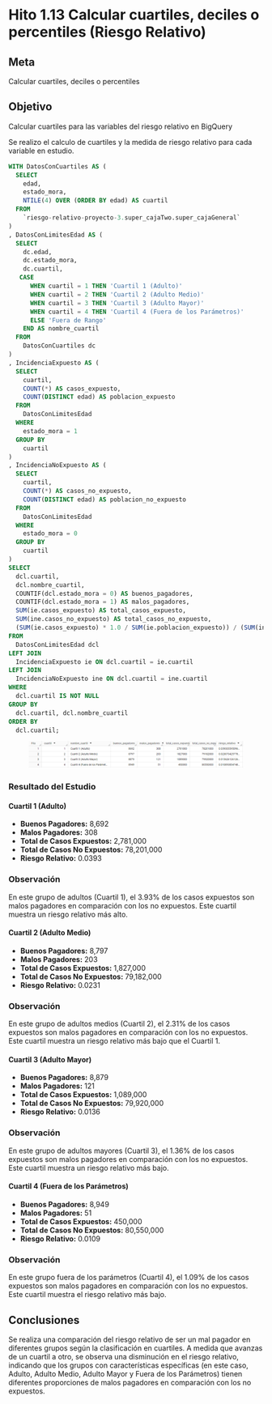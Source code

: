 # Hito 1.13 Calcular cuartiles, deciles o percentiles (Riesgo Relativo)

## Meta

Calcular cuartiles, deciles o percentiles

## Objetivo

Calcular cuartiles para las variables del riesgo relativo en BigQuery

Se realizo el calculo de cuartiles y la medida de riesgo relativo para cada variable en estudio.

```sql
WITH DatosConCuartiles AS (
  SELECT
    edad,
    estado_mora,
    NTILE(4) OVER (ORDER BY edad) AS cuartil
  FROM
    `riesgo-relativo-proyecto-3.super_cajaTwo.super_cajaGeneral`
)
, DatosConLimitesEdad AS (
  SELECT
    dc.edad,
    dc.estado_mora,
    dc.cuartil,
   CASE
      WHEN cuartil = 1 THEN 'Cuartil 1 (Adulto)'
      WHEN cuartil = 2 THEN 'Cuartil 2 (Adulto Medio)'
      WHEN cuartil = 3 THEN 'Cuartil 3 (Adulto Mayor)'
      WHEN cuartil = 4 THEN 'Cuartil 4 (Fuera de los Parámetros)'
      ELSE 'Fuera de Rango'
    END AS nombre_cuartil
  FROM
    DatosConCuartiles dc
)
, IncidenciaExpuesto AS (
  SELECT
    cuartil,
    COUNT(*) AS casos_expuesto,
    COUNT(DISTINCT edad) AS poblacion_expuesto
  FROM
    DatosConLimitesEdad
  WHERE
    estado_mora = 1 
  GROUP BY
    cuartil
)
, IncidenciaNoExpuesto AS (
  SELECT
    cuartil,
    COUNT(*) AS casos_no_expuesto,
    COUNT(DISTINCT edad) AS poblacion_no_expuesto
  FROM
    DatosConLimitesEdad
  WHERE
    estado_mora = 0 
  GROUP BY
    cuartil
)
SELECT
  dcl.cuartil,
  dcl.nombre_cuartil,
  COUNTIF(dcl.estado_mora = 0) AS buenos_pagadores,
  COUNTIF(dcl.estado_mora = 1) AS malos_pagadores,
  SUM(ie.casos_expuesto) AS total_casos_expuesto, 
  SUM(ine.casos_no_expuesto) AS total_casos_no_expuesto, 
  (SUM(ie.casos_expuesto) * 1.0 / SUM(ie.poblacion_expuesto)) / (SUM(ine.casos_no_expuesto) * 1.0 / SUM(ine.poblacion_no_expuesto)) AS riesgo_relativo
FROM
  DatosConLimitesEdad dcl
LEFT JOIN
  IncidenciaExpuesto ie ON dcl.cuartil = ie.cuartil
LEFT JOIN
  IncidenciaNoExpuesto ine ON dcl.cuartil = ine.cuartil
WHERE
  dcl.cuartil IS NOT NULL
GROUP BY
  dcl.cuartil, dcl.nombre_cuartil
ORDER BY
  dcl.cuartil;


```

<figure><img src="../../.gitbook/assets/image (19).png" alt=""><figcaption></figcaption></figure>

### **Resultado del Estudio**

#### **Cuartil 1 (Adulto)**

* **Buenos Pagadores:** 8,692
* **Malos Pagadores:** 308
* **Total de Casos Expuestos:** 2,781,000
* **Total de Casos No Expuestos:** 78,201,000
* **Riesgo Relativo:** 0.0393

### **Observación**

En este grupo de adultos (Cuartil 1), el 3.93% de los casos expuestos son malos pagadores en comparación con los no expuestos. Este cuartil muestra un riesgo relativo más alto.

#### **Cuartil 2 (Adulto Medio)**

* **Buenos Pagadores:** 8,797
* **Malos Pagadores:** 203
* **Total de Casos Expuestos:** 1,827,000
* **Total de Casos No Expuestos:** 79,182,000
* **Riesgo Relativo:** 0.0231

### **Observación**

En este grupo de adultos medios (Cuartil 2), el 2.31% de los casos expuestos son malos pagadores en comparación con los no expuestos. Este cuartil muestra un riesgo relativo más bajo que el Cuartil 1.

#### **Cuartil 3 (Adulto Mayor)**

* **Buenos Pagadores:** 8,879
* **Malos Pagadores:** 121
* **Total de Casos Expuestos:** 1,089,000
* **Total de Casos No Expuestos:** 79,920,000
* **Riesgo Relativo:** 0.0136

### Observación

En este grupo de adultos mayores (Cuartil 3), el 1.36% de los casos expuestos son malos pagadores en comparación con los no expuestos. Este cuartil muestra un riesgo relativo más bajo.

#### **Cuartil 4 (Fuera de los Parámetros)**

* **Buenos Pagadores:** 8,949
* **Malos Pagadores:** 51
* **Total de Casos Expuestos:** 450,000
* **Total de Casos No Expuestos:** 80,550,000
* **Riesgo Relativo:** 0.0109

### Observación

En este grupo fuera de los parámetros (Cuartil 4), el 1.09% de los casos expuestos son malos pagadores en comparación con los no expuestos. Este cuartil muestra el riesgo relativo más bajo.

## Conclusiones

Se realiza una comparación del riesgo relativo de ser un mal pagador en diferentes grupos según la clasificación en cuartiles. A medida que avanzas de un cuartil a otro, se observa una disminución en el riesgo relativo, indicando que los grupos con características específicas (en este caso, Adulto, Adulto Medio, Adulto Mayor y Fuera de los Parámetros) tienen diferentes proporciones de malos pagadores en comparación con los no expuestos.
